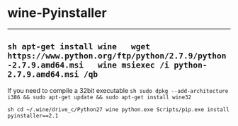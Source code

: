 # wine-Pyinstaller
---------------------- 

``sh
apt-get install wine  
wget https://www.python.org/ftp/python/2.7.9/python-2.7.9.amd64.msi  
wine msiexec /i python-2.7.9.amd64.msi /qb
``
----------------------  
If you need to compile a 32bit executable
``sh
sudo dpkg --add-architecture i386 && sudo apt-get update && sudo apt-get install wine32
``

``sh
cd ~/.wine/drive_c/Python27
wine python.exe Scripts/pip.exe install pyinstaller==2.1
``
